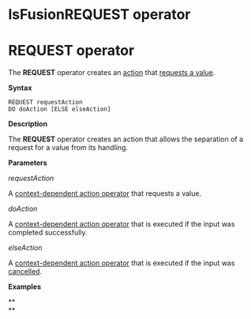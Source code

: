 # lsFusionREQUEST operator

# REQUEST operator

The **REQUEST** operator creates an [action](lsFusionActions.md) that [requests a value](lsFusionValue_request_REQUEST_.md).

**Syntax**

    REQUEST requestAction 
    DO doAction [ELSE elseAction]

**Description**

The **REQUEST** operator creates an action that allows the separation of a request for a value from its handling.

**Parameters**

*requestAction*

A [context-dependent action operator](Action-operator_36307157.html#Actionoperator-id-Операторы-действия-contextdependent) that requests a value.

*doAction*

A [context-dependent action operator](Action-operator_36307157.html#Actionoperator-id-Операторы-действия-contextdependent) that is executed if the input was completed successfully.

*elseAction*

A [context-dependent action operator](Action-operator_36307157.html#Actionoperator-id-Операторы-действия-contextdependent) that is executed if the input was [cancelled](Value-input_35520941.html#Valueinput-result).

**Examples**



**  
**
